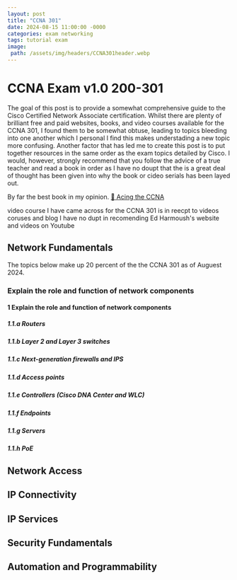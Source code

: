 ```yaml
---
layout: post
title: "CCNA 301"
date: 2024-08-15 11:00:00 -0000
categories: exam networking
tags: tutorial exam
image:
 path: /assets/img/headers/CCNA301header.webp
---
```



# CCNA Exam v1.0 200-301

The goal of this post is to provide a somewhat comprehensive guide to the Cisco Certified Network Associate certification. Whilst there are plenty of brilliant free and paid websites, books, and video courses available for the CCNA 301, I found them to be somewhat obtuse, leading to topics bleeding into one another which I personal I find this makes understading a new topic more confusing. Another factor that has led me to create this post is to put together resources in the same order as the exam topics detailed by Cisco. I would, however, strongly recommend that you follow the advice of a true teacher and read a book in order as I have no doupt that the is a great deal of thought has been given into why the book or cideo serials has been layed out.

By far the best book in my opinion.
[:blue_book: Acing the CCNA](https://www.manning.com/books/acing-the-ccna-exam-fundamentals-and-protocols)

video course I have came across for the CCNA 301 is  in reecpt to  videos coruses and blog I have no dupt in recomending Ed Harmoush's website and videos on Youtube 

## Network Fundamentals
The topics below make up 20 percent of the the CCNA 301 as of Auguest 2024. 
### Explain the role and function of network components

#### 1 Explain the role and function of network components
##### 1.1.a Routers
##### 1.1.b Layer 2 and Layer 3 switches
##### 1.1.c Next-generation firewalls and IPS
##### 1.1.d Access points
##### 1.1.e Controllers (Cisco DNA Center and WLC)
##### 1.1.f Endpoints
##### 1.1.g Servers
##### 1.1.h PoE

## Network Access

## IP Connectivity

## IP Services

## Security Fundamentals

## Automation and Programmability